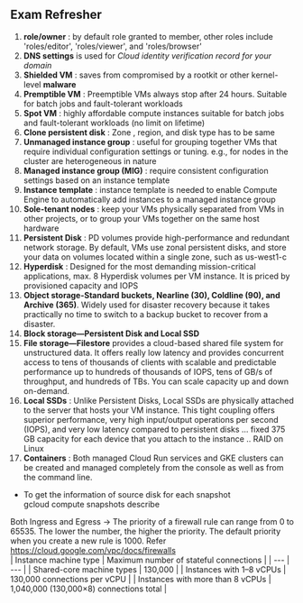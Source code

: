 
## Exam Refresher

1. **role/owner** : by default role granted to member, other roles include 'roles/editor', 'roles/viewer', and 'roles/browser'    
2. **DNS settings** is used for *Cloud identity verification record for your domain*   
3. **Shielded VM** : saves from compromised by a rootkit or other kernel-level **malware**  
4. **Premptible VM** : Preemptible VMs always stop after 24 hours. Suitable for batch jobs and fault-tolerant workloads  
5. **Spot VM** : highly affordable compute instances suitable for batch jobs and fault-tolerant workloads (no limit on lifetime)  
6. **Clone persistent disk** : Zone , region, and disk type has to be same  
7. **Unmanaged instance group** : useful for grouping together VMs that require individual configuration settings or tuning. e.g., for nodes in the cluster are heterogeneous in nature  
8. **Managed instance group (MIG)** : require consistent configuration settings based on an instance template  
9. **Instance template** : instance template is needed to enable Compute Engine to automatically add instances to a managed instance group  
10. **Sole-tenant nodes** : keep your VMs physically separated from VMs in other projects, or to group your VMs together on the same host hardware  
11. **Persistent Disk** : PD volumes provide high-performance and redundant network storage. By default, VMs use zonal persistent disks, and store your data on volumes located within a single zone, such as us-west1-c  
12. **Hyperdisk** : Designed for the most demanding mission-critical applications, max. 8 Hyperdisk volumes per VM instance. It  is priced by provisioned capacity and IOPS  
13. **Object storage-Standard buckets, Nearline (30), Coldline (90), and Archive (365)**. Widely used for disaster recovery because it takes practically no time to switch to a backup bucket to recover from a disaster.   
14. **Block storage—Persistent Disk and Local SSD**  
15. **File storage—Filestore** provides a cloud-based shared file system for unstructured data. It offers really low latency and provides concurrent access to tens of thousands of clients with scalable and predictable performance up to hundreds of thousands of IOPS, tens of GB/s of throughput, and hundreds of TBs. You can scale capacity up and down on-demand.   
16. **Local SSDs** : Unlike Persistent Disks, Local SSDs are physically attached to the server that hosts your VM instance. This tight coupling offers superior performance, very high input/output operations per second (IOPS), and very low latency compared to persistent disks ... fixed 375 GB capacity for each device that you attach to the instance .. RAID on Linux  
17. **Containers** : Both managed Cloud Run services and GKE clusters can be created and managed completely from the console as well as from the command line.   

- To get the information of source disk for each snapshot  
gcloud compute snapshots describe   

Both Ingress and Egress -> The priority of a firewall rule can range from 0 to 65535. The lower the number, the higher the priority. The default priority when you create a new rule is 1000.
Refer https://cloud.google.com/vpc/docs/firewalls 
<br/>
| Instance machine type | Maximum number of stateful connections |
| --- | --- |
| Shared-core machine types | 130,000 |
| Instances with 1–8 vCPUs | 130,000 connections per vCPU |
| Instances with more than 8 vCPUs | 1,040,000 (130,000×8) connections total |
<br/>


